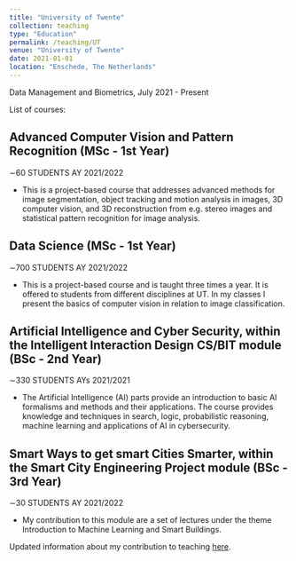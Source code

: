 ```yaml
---
title: "University of Twente"
collection: teaching
type: "Education"
permalink: /teaching/UT
venue: "University of Twente"
date: 2021-01-01
location: "Enschede, The Netherlands"
---
```


Data Management and Biometrics, July 2021 - Present

List of courses:

## Advanced Computer Vision and Pattern Recognition (MSc - 1st Year)  
∼60 STUDENTS AY 2021/2022
* This is a project-based course that addresses advanced methods for image segmentation, object tracking and motion analysis in images, 3D computer vision, and 3D reconstruction from e.g. stereo images and statistical pattern recognition for image analysis.

## Data Science (MSc - 1st Year)  
∼700 STUDENTS AY 2021/2022
* This is a project-based course and is taught three times a year. It is offered to students from different disciplines at UT. In my classes I present the basics of computer vision in relation to image classification.

## Artificial Intelligence and Cyber Security, within the Intelligent Interaction Design CS/BIT module (BSc - 2nd Year)
∼330 STUDENTS AYs 2021/2021 
* The Artificial Intelligence (AI) parts provide an introduction to basic AI formalisms and methods and their applications. The course provides knowledge and techniques in search, logic, probabilistic reasoning, machine learning and applications of AI in cybersecurity.

## Smart Ways to get smart Cities Smarter, within the Smart City Engineering Project module (BSc - 3rd Year)
∼30 STUDENTS AY 2021/2022
* My contribution to this module are a set of lectures under the theme Introduction to Machine Learning and Smart Buildings.

Updated information about my contribution to teaching <u><a href="[https://pubmed.ncbi.nlm.nih.gov/31199277/](https://people.utwente.nl/e.talaveramartinez?tab=education)" target="_blank">here</a></u>.
